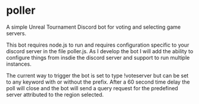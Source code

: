 # poller
A simple Unreal Tournament Discord bot for voting and selecting game servers. 

This bot requires node.js to run and requires configuration specific to your discord server in the file poller.js.
As I develop the bot I will add the ability to configure things from insdie the discord server and support to run multiple instances.

The current way to trigger the bot is set to type !voteserver but can be set to any keyword with or without the prefix.
After a 60 second time delay the poll will close and the bot will send a query request for the predefined server attributed to the region selected.
